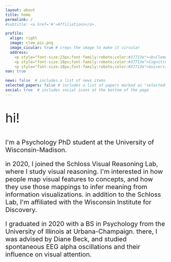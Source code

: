 ```yaml
---
layout: about
title: home
permalink: /
#subtitle: <a href='#'>Affiliations</a>. 

profile:
  align: right
  image: clem_pic.png
  image_cicular: true # crops the image to make it circular
  address: 
    <p style="font-size:23px;font-family:roboto;color:#37713e"><b>Clementine Zimnicki</b></p>
    <p style="font-size:18px;font-family:roboto;color:#37713e">Cognitive Scientist</p>
    <p style="font-size:18px;font-family:roboto;color:#37713e">University of Wisconsin-Madison</p>
nav: true

news: false  # includes a list of news items
selected_papers: false # includes a list of papers marked as "selected={true}"
social: true  # includes social icons at the bottom of the page
---
```


<p style="font-size:40px;"> hi! </p>

<p style="font-size:20px;">I'm a Psychology PhD student at the University of Wisconsin-Madison. </p>

<p style="font-size:20px;">in 2020, I joined the Schloss Visual Reasoning Lab, where I study visual reasoning. I'm interested in how people map visual features to concepts, and how they use those mappings to infer meaning from information visualizations. in addition to the Schloss Lab, I'm affiliated with the Wisconsin Institute for Discovery.</p>

<p style="font-size:20px;">I graduated in 2020 with a BS in Psychology from the University of Illinois at Urbana-Champaign. there, I was advised by Diane Beck, and studied spontaneous EEG alpha oscillations and their influence on visual attention.</p>
